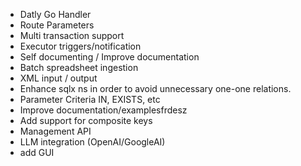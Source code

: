


- Datly Go Handler
- Route Parameters
- Multi transaction support
- Executor triggers/notification
- Self documenting / Improve documentation
- Batch spreadsheet ingestion
- XML input / output
- Enhance sqlx ns in order to avoid unnecessary one-one relations.
- Parameter Criteria IN, EXISTS, etc
- Improve documentation/examplesfrdesz
- Add support for composite keys
- Management API
- LLM integration (OpenAI/GoogleAI)
- add GUI


